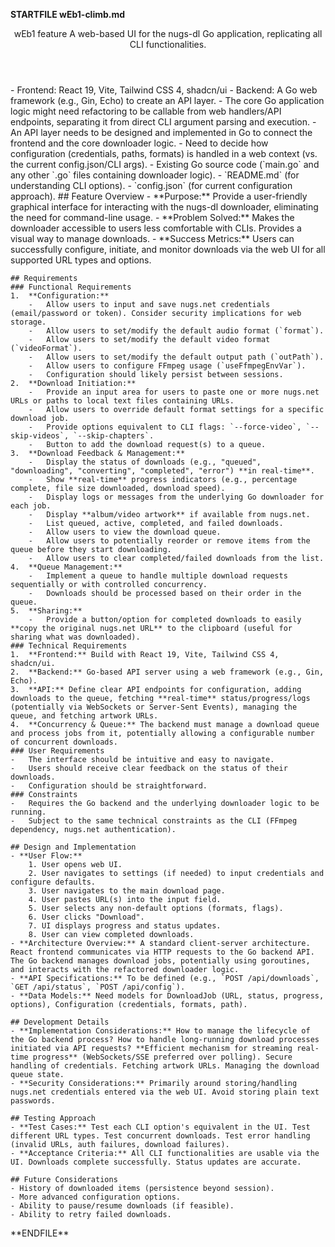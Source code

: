 **STARTFILE wEb1-climb.md**
<Climb>
  <header>
    <id>wEb1</id>
    <type>feature</type>
    <description>A web-based UI for the nugs-dl Go application, replicating all CLI functionalities.</description>
  </header>
  <newDependencies>
    - Frontend: React 19, Vite, Tailwind CSS 4, shadcn/ui
    - Backend: A Go web framework (e.g., Gin, Echo) to create an API layer.
  </newDependencies>
  <prerequisitChanges>
    - The core Go application logic might need refactoring to be callable from web handlers/API endpoints, separating it from direct CLI argument parsing and execution.
    - An API layer needs to be designed and implemented in Go to connect the frontend and the core downloader logic.
    - Need to decide how configuration (credentials, paths, formats) is handled in a web context (vs. the current config.json/CLI args).
  </prerequisitChanges>
  <relevantFiles>
    - Existing Go source code (`main.go` and any other `.go` files containing downloader logic).
    - `README.md` (for understanding CLI options).
    - `config.json` (for current configuration approach).
  </relevantFiles>
  <everythingElse>
    ## Feature Overview
    - **Purpose:** Provide a user-friendly graphical interface for interacting with the nugs-dl downloader, eliminating the need for command-line usage.
    - **Problem Solved:** Makes the downloader accessible to users less comfortable with CLIs. Provides a visual way to manage downloads.
    - **Success Metrics:** Users can successfully configure, initiate, and monitor downloads via the web UI for all supported URL types and options.

    ## Requirements
    ### Functional Requirements
    1.  **Configuration:**
        -   Allow users to input and save nugs.net credentials (email/password or token). Consider security implications for web storage.
        -   Allow users to set/modify the default audio format (`format`).
        -   Allow users to set/modify the default video format (`videoFormat`).
        -   Allow users to set/modify the default output path (`outPath`).
        -   Allow users to configure FFmpeg usage (`useFfmpegEnvVar`).
        -   Configuration should likely persist between sessions.
    2.  **Download Initiation:**
        -   Provide an input area for users to paste one or more nugs.net URLs or paths to local text files containing URLs.
        -   Allow users to override default format settings for a specific download job.
        -   Provide options equivalent to CLI flags: `--force-video`, `--skip-videos`, `--skip-chapters`.
        -   Button to add the download request(s) to a queue.
    3.  **Download Feedback & Management:**
        -   Display the status of downloads (e.g., "queued", "downloading", "converting", "completed", "error") **in real-time**.
        -   Show **real-time** progress indicators (e.g., percentage complete, file size downloaded, download speed).
        -   Display logs or messages from the underlying Go downloader for each job.
        -   Display **album/video artwork** if available from nugs.net.
        -   List queued, active, completed, and failed downloads.
        -   Allow users to view the download queue.
        -   Allow users to potentially reorder or remove items from the queue before they start downloading.
        -   Allow users to clear completed/failed downloads from the list.
    4.  **Queue Management:**
        -   Implement a queue to handle multiple download requests sequentially or with controlled concurrency.
        -   Downloads should be processed based on their order in the queue.
    5.  **Sharing:**
        -   Provide a button/option for completed downloads to easily **copy the original nugs.net URL** to the clipboard (useful for sharing what was downloaded).
    ### Technical Requirements
    1.  **Frontend:** Build with React 19, Vite, Tailwind CSS 4, shadcn/ui.
    2.  **Backend:** Go-based API server using a web framework (e.g., Gin, Echo).
    3.  **API:** Define clear API endpoints for configuration, adding downloads to the queue, fetching **real-time** status/progress/logs (potentially via WebSockets or Server-Sent Events), managing the queue, and fetching artwork URLs.
    4.  **Concurrency & Queue:** The backend must manage a download queue and process jobs from it, potentially allowing a configurable number of concurrent downloads.
    ### User Requirements
    -   The interface should be intuitive and easy to navigate.
    -   Users should receive clear feedback on the status of their downloads.
    -   Configuration should be straightforward.
    ### Constraints
    -   Requires the Go backend and the underlying downloader logic to be running.
    -   Subject to the same technical constraints as the CLI (FFmpeg dependency, nugs.net authentication).

    ## Design and Implementation
    - **User Flow:**
        1. User opens web UI.
        2. User navigates to settings (if needed) to input credentials and configure defaults.
        3. User navigates to the main download page.
        4. User pastes URL(s) into the input field.
        5. User selects any non-default options (formats, flags).
        6. User clicks "Download".
        7. UI displays progress and status updates.
        8. User can view completed downloads.
    - **Architecture Overview:** A standard client-server architecture. React frontend communicates via HTTP requests to the Go backend API. The Go backend manages download jobs, potentially using goroutines, and interacts with the refactored downloader logic.
    - **API Specifications:** To be defined (e.g., `POST /api/downloads`, `GET /api/status`, `POST /api/config`).
    - **Data Models:** Need models for DownloadJob (URL, status, progress, options), Configuration (credentials, formats, path).

    ## Development Details
    - **Implementation Considerations:** How to manage the lifecycle of the Go backend process? How to handle long-running download processes initiated via API requests? **Efficient mechanism for streaming real-time progress** (WebSockets/SSE preferred over polling). Secure handling of credentials. Fetching artwork URLs. Managing the download queue state.
    - **Security Considerations:** Primarily around storing/handling nugs.net credentials entered via the web UI. Avoid storing plain text passwords.

    ## Testing Approach
    - **Test Cases:** Test each CLI option's equivalent in the UI. Test different URL types. Test concurrent downloads. Test error handling (invalid URLs, auth failures, download failures).
    - **Acceptance Criteria:** All CLI functionalities are usable via the UI. Downloads complete successfully. Status updates are accurate.

    ## Future Considerations
    - History of downloaded items (persistence beyond session).
    - More advanced configuration options.
    - Ability to pause/resume downloads (if feasible).
    - Ability to retry failed downloads.
  </everythingElse>
</Climb>
**ENDFILE** 